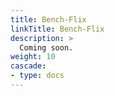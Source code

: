```yaml
---
title: Bench-Flix
linkTitle: Bench-Flix
description: >
  Coming soon.
weight: 10
cascade:
- type: docs
---
```

